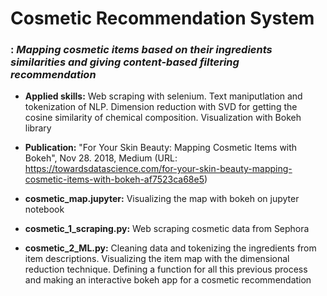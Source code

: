 # Cosmetic Recommendation System
### : *Mapping cosmetic items based on their ingredients similarities and giving content-based filtering recommendation*

* **Applied skills:** Web scraping with selenium. Text maniputlation and tokenization of NLP. Dimension reduction with SVD for getting the cosine similarity of chemical composition. Visualization with Bokeh library

* **Publication:** "For Your Skin Beauty: Mapping Cosmetic Items with Bokeh", Nov 28. 2018, Medium (URL: https://towardsdatascience.com/for-your-skin-beauty-mapping-cosmetic-items-with-bokeh-af7523ca68e5) 

* **cosmetic_map.jupyter:** Visualizing the map with bokeh on jupyter notebook
* **cosmetic_1_scraping.py:** Web scraping cosmetic data from Sephora
* **cosmetic_2_ML.py:** Cleaning data and tokenizing the ingredients from item descriptions. Visualizing the item map with the dimensional reduction technique. Defining a function for all this previous process and making an interactive bokeh app for a cosmetic recommendation

